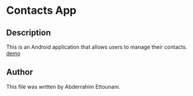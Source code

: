 # Contacts App

## Description

This is an Android application that allows users to manage their contacts.
<a href="https://youtu.be/ZbDSYAJ6GMQ">demo</a>
## Author

This file was written by Abderrahim Ettounani.
